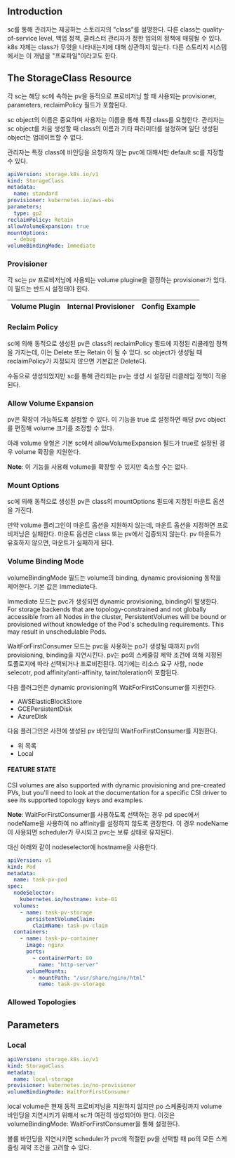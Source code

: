 ## Introduction
sc를 통해 관리자는 제공하는 스토리지의 "class"를 설명한다. 다른 class는 quality-of-service level, 백업 정책, 클러스터 관리자가 정한 임의의 정책에 매핑될 수 있다. k8s 자체는 class가 무엇을 나타내는지에 대해 상관하지 않는다. 다른 스토리지 시스템에서는 이 개념을 "프로파일"이라고도 한다.

## The StorageClass Resource
각 sc는 해당 sc에 속하는 pv을 동적으로 프로비저닝 할 때 사용되는 provisioner, parameters, reclaimPolicy 필드가 포함된다.

sc object의 이름은 중요하며 사용자는 이름을 통해 특정 class를 요청한다. 관리자는 sc object를 처음 생성할 때 class의 이름과 기타 파라미터를 설정하며 일단 생성된 object는 업데이트할 수 없다.

관리자는 특정 class에 바인딩을 요청하지 않는 pvc에 대해서만 default sc를 지정할 수 있다.

``` yaml
apiVersion: storage.k8s.io/v1
kind: StorageClass
metadata:
  name: standard
provisioner: kubernetes.io/aws-ebs
parameters:
  type: gp2
reclaimPolicy: Retain
allowVolumeExpansion: true
mountOptions:
  - debug
volumeBindingMode: Immediate
```

### Provisioner
각 sc는 pv 프로비저닝에 사용되는 volume plugine을 결정하는 provisioner가 있다. 이 필드는 반드시 설정돼야 한다.

|Volume Plugin|Internal Provisioner|Config Example|
|-------------|--------------------|--------------|

### Reclaim Policy
sc에 의해 동적으로 생성된 pv은 class의 reclaimPolicy 필드에 지정된 리클레임 정책을 가지는데, 이는 Delete 또는 Retain 이 될 수 있다. sc object가 생성될 때 reclaimPolicy가 지정되지 않으면 기본값은 Delete다.

수동으로 생성되었지만 sc를 통해 관리되는 pv는 생성 시 설정된 리클레임 정책이 적용된다.

### Allow Volume Expansion
pv은 확장이 가능하도록 설정할 수 있다. 이 기능을 true 로 설정하면 해당 pvc object를 편집해 volume 크기를 조정할 수 있다.

아래 volume 유형은 기본 sc에서 allowVolumeExpansion 필드가 true로 설정된 경우 volume 확장을 지원한다.

**Note**: 이 기능을 사용해 volume을 확장할 수 있지만 축소할 수는 없다.

### Mount Options
sc에 의해 동적으로 생성된 pv은 class의 mountOptions 필드에 지정된 마운트 옵션을 가진다.

만약 volume 플러그인이 마운트 옵션을 지원하지 않는데, 마운트 옵션을 지정하면 프로비저닝은 실패한다. 마운트 옵션은 class 또는 pv에서 검증되지 않는다. pv 마운트가 유효하지 않으면, 마운트가 실패하게 된다.

### Volume Binding Mode
volumeBindingMode 필드는 volume의 binding, dynamic provisioning 동작을 제어한다. 기본 값은 Immediate다.

Immediate 모드는 pvc가 생성되면 dynamic provisioning, binding이 발생한다. For storage backends that are topology-constrained and not globally accessible from all Nodes in the cluster, PersistentVolumes will be bound or provisioned without knowledge of the Pod's scheduling requirements. This may result in unschedulable Pods.

WaitForFirstConsumer 모드는 pvc을 사용하는 po가 생성될 때까지 pv의 provisioning, binding을 지연시킨다. pv는 po의 스케줄링 제약 조건에 의해 지정된 토폴로지에 따라 선택되거나 프로비전된다. 여기에는 리소스 요구 사항, node selecotr, pod affinity/anti-affinity, taint/toleration이 포함된다.

다음 플러그인은 dynamic provisioning의 WaitForFirstConsumer를 지원한다.

- AWSElasticBlockStore
- GCEPersistentDisk
- AzureDisk

다음 플러그인은 사전에 생성된 pv 바인딩의 WaitForFirstConsumer를 지원한다.

- 위 목록
- Local

#### FEATURE STATE
CSI volumes are also supported with dynamic provisioning and pre-created PVs, but you'll need to look at the documentation for a specific CSI driver to see its supported topology keys and examples.

**Note**: WaitForFirstConsumer를 사용하도록 선택하는 경우 pd spec에서 nodeName을 사용하여 no affinity를 설정하지 않도록 권장한다. 이 경우 nodeName이 사용되면 scheduler가 무시되고 pvc는 보류 상태로 유지된다.

대신 아래와 같이 nodeselector에 hostname을 사용한다.

``` yaml
apiVersion: v1
kind: Pod
metadata:
  name: task-pv-pod
spec:
  nodeSelector:
    kubernetes.io/hostname: kube-01
  volumes:
    - name: task-pv-storage
      persistentVolumeClaim:
        claimName: task-pv-claim
  containers:
    - name: task-pv-container
      image: nginx
      ports:
        - containerPort: 80
          name: "http-server"
      volumeMounts:
        - mountPath: "/usr/share/nginx/html"
          name: task-pv-storage
```

### Allowed Topologies

## Parameters

### Local

``` yaml
apiVersion: storage.k8s.io/v1
kind: StorageClass
metadata:
  name: local-storage
provisioner: kubernetes.io/no-provisioner
volumeBindingMode: WaitForFirstConsumer
```

local volume은 현재 동적 프로비저닝을 지원하지 않지만 po 스케줄링까지 volume 바인딩을 지연시키기 위해서 sc가 여전히 생성되어야 한다. 이것은 volumeBindingMode: WaitForFirstConsumer을 통해 설정한다.

볼륨 바인딩을 지연시키면 scheduler가 pvc에 적절한 pv을 선택할 때 po의 모든 스케줄링 제약 조건을 고려할 수 있다.